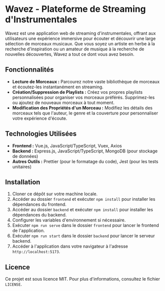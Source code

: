 # Wavez - Plateforme de Streaming d'Instrumentales

Wavez est une application web de streaming d'instrumentales, offrant aux utilisateurs une expérience immersive pour écouter et découvrir une large sélection de morceaux musicaux. Que vous soyez un artiste en herbe à la recherche d'inspiration ou un amateur de musique à la recherche de nouvelles découvertes, Wavez a tout ce dont vous avez besoin.

## Fonctionnalités

- **Lecture de Morceaux :** Parcourez notre vaste bibliothèque de morceaux et écoutez-les instantanément en streaming.
- **Création/Suppression de Playlists :** Créez vos propres playlists personnalisées pour organiser vos morceaux préférés. Supprimez-les ou ajoutez de nouveaux morceaux à tout moment.
- **Modification des Propriétés d'un Morceau :** Modifiez les détails des morceaux tels que l'auteur, le genre et la couverture pour personnaliser votre expérience d'écoute.

## Technologies Utilisées

- **Frontend :** Vue.js, JavaScript/TypeScript, Vuex, Axios
- **Backend :** Express.js, JavaScript/TypeScript, MongoDB (pour stockage de données)
- **Autres Outils :** Prettier (pour le formatage du code), Jest (pour les tests unitaires)

## Installation

1. Cloner ce dépôt sur votre machine locale.
2. Accéder au dossier `frontend` et exécuter `npm install` pour installer les dépendances du frontend.
3. Accéder au dossier `backend` et exécuter `npm install` pour installer les dépendances du backend.
4. Configurer les variables d'environnement si nécessaire.
5. Exécuter `npm run serve` dans le dossier `frontend` pour lancer le frontend de l'application.
6. Exécuter `npm run start` dans le dossier `backend` pour lancer le serveur backend.
7. Accéder à l'application dans votre navigateur à l'adresse `http://localhost:5173`.

## Licence

Ce projet est sous licence MIT. Pour plus d'informations, consultez le fichier `LICENSE`.

